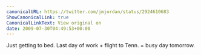 ```yaml
---
canonicalURL: https://twitter.com/jmjordan/status/2924610683
ShowCanonicalLink: true
CanonicalLinkText: View original on
date: 2009-07-30T04:49:53+00:00
---
```

Just getting to bed. Last day of work + flight to Tenn. = busy day tomorrow.